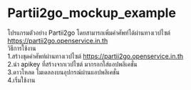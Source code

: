# Partii2go_mockup_example
โปรแกรมตัวอย่าง Partii2go โดยสามารถเพิ่มคำศัพท์ได้ผ่านทางเวปไซต์ https://partii2go.openservice.in.th <br>
วิธีการใช้งาน<br>
1.สร้างชุดคำศัพท์ผ่านทางเวปไซต์ https://partii2go.openservice.in.th <br>
2.นำ apikey ที่สร้างจากเวปไซต์ มากรอกใส่แอปพลิเคชั่น <br>
3.ดาวโหลด โมเดลลงบนอุปกรณ์ผ่านแอปพลิเคชั่น <br>
4.เริ่มใช้งาน <br>
